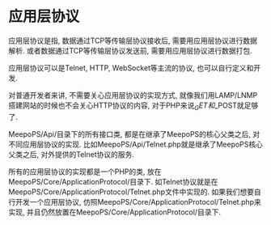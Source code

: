 # 应用层协议

应用层协议是指, 数据通过TCP等传输层协议接收后, 需要用应用层协议进行数据解析. 或者数据通过TCP等传输层协议发送前, 需要用应用层协议进行数据打包.

应用层协议可以是Telnet, HTTP, WebSocket等主流的协议, 也可以自行定义和开发.

对普通开发者来讲, 不需要关心应用层协议的实现方式, 就像我们用LAMP/LNMP搭建网站的时候也不会关心HTTP协议的内容, 对于PHP来说$_GET和$_POST就足够了.

MeepoPS/Api/目录下的所有接口类, 都是在继承了MeepoPS的核心父类之后, 对不同应用层协议的实现. 比如MeepoPS/Api/Telnet.php就是继承了MeepoPS核心父类之后, 对外提供的Telnet协议的服务.

所有的应用层协议的实现都是一个PHP的类, 放在MeepoPS/Core/ApplicationProtocol/目录下. 如Telnet协议就是在MeepoPS/Core/ApplicationProtocol/Telnet.php文件中实现的. 如果我们想要自行开发一个应用层协议, 仿照MeepoPS/Core/ApplicationProtocol/Telnet.php来实现, 并且仍然放置在MeepoPS/Core/ApplicationProtocol/目录下.